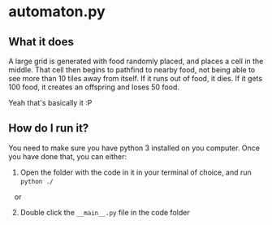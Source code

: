 # automaton.py
## What it does
A large grid is generated with food randomly placed, and places a cell in the middle. That cell then begins to pathfind to nearby food, not being able to see more than 10 tiles away from itself. If it runs out of food, it dies. If it gets 100 food, it creates an offspring and loses 50 food. 

Yeah that's basically it :P
## How do I run it?
You need to make sure you have python 3 installed on you computer. Once you have done that, you can either:
1. Open the folder with the code in it in your terminal of choice, and run `python ./`

&nbsp;&nbsp;&nbsp;or

2. Double click the `__main__.py` file in the code folder
